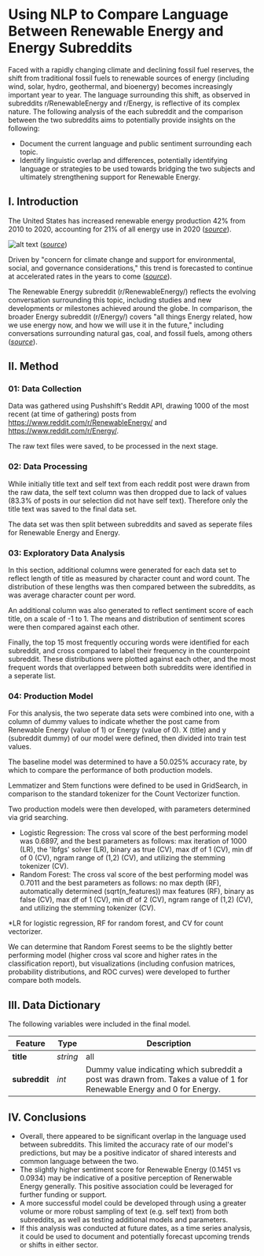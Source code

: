 # Using NLP to Compare Language Between Renewable Energy and Energy Subreddits
Faced with a rapidly changing climate and declining fossil fuel reserves, the shift from traditional fossil fuels to renewable sources of energy (including wind, solar, hydro, geothermal, and bioenergy) becomes increasingly important year to year. The language surrounding this shift, as observed in subreddits r/RenewableEnergy and r/Energy, is reflective of its complex nature. The following analysis of the each subreddit and the comparison between the two subreddits aims to potentially provide insights on the following:
- Document the current language and public sentiment surrounding each topic.
- Identify linguistic overlap and differences, potentially identifying language or strategies to be used towards bridging the two subjects and ultimately strengthening support for Renewable Energy.


## I. Introduction
The United States has increased renewable energy production 42% from 2010 to 2020, accounting for 21% of all energy use in 2020 ([*source*](https://www.c2es.org/content/renewable-energy/)).

![alt text](https://www.eia.gov/todayinenergy/images/2021.07.28/main.svg)
([*source*](https://www.eia.gov/todayinenergy/detail.php?id=48896))

Driven by "concern for climate change and support for environmental, social, and governance considerations," this trend is forecasted to continue at accelerated rates in the years to come ([*source*](https://www2.deloitte.com/us/en/pages/energy-and-resources/articles/renewable-energy-outlook.html)). 

The Renewable Energy subreddit (r/RenewableEnergy/) reflects the evolving conversation surrounding this topic, including studies and new developments or milestones achieved around the globe. In comparison, the broader Energy subreddit (r/Energy/) covers "all things Energy related, how we use energy now, and how we will use it in the future," including conversations surrounding natural gas, coal, and fossil fuels, among others ([*source*](https://www.reddit.com/r/energy/)).


## II. Method
### 01: Data Collection
Data was gathered using Pushshift's Reddit API, drawing 1000 of the most recent (at time of gathering) posts from https://www.reddit.com/r/RenewableEnergy/ and https://www.reddit.com/r/Energy/.

The raw text files were saved, to be processed in the next stage.


### 02: Data Processing
While initially title text and self text from each reddit post were drawn from the raw data, the self text column was then dropped due to lack of values (83.3% of posts in our selection did not have self text). Therefore only the title text was saved to the final data set.

The data set was then split between subreddits and saved as seperate files for Renewable Energy and Energy.

### 03: Exploratory Data Analysis
In this section, additional columns were generated for each data set to reflect length of title as measured by character count and word count. The distribution of these lengths was then compared between the subreddits, as was average character count per word.

An additional column was also generated to reflect sentiment score of each title, on a scale of -1 to 1. The means and distribution of sentiment scores were then compared against each other.

Finally, the top 15 most frequently occuring words were identified for each subreddit, and cross compared to label their frequency in the counterpoint subreddit. These distributions were plotted against each other, and the most frequent words that overlapped between both subreddits were identified in a seperate list.


### 04: Production Model
For this analysis, the two seperate data sets were combined into one, with a column of dummy values to indicate whether the post came from Renewable Energy (value of 1) or Energy (value of 0). X (title) and y (subreddit dummy) of our model were defined, then divided into train test values.

The baseline model was determined to have a 50.025% accuracy rate, by which to compare the performance of both production models.

Lemmatizer and Stem functions were defined to be used in GridSearch, in comparison to the standard tokenizer for the Count Vectorizer function.

Two production models were then developed, with parameters determined via grid searching.
- Logistic Regression: The cross val score of the best performing model was 0.6897, and the best parameters as follows: max iteration of 1000 (LR), the 'lbfgs' solver (LR), binary as true (CV), max df of 1 (CV), min df of 0 (CV), ngram range of (1,2) (CV), and utilizing the stemming tokenizer (CV).
- Random Forest: The cross val score of the best performing model was 0.7011 and the best parameters as follows: no max depth (RF), automatically determined (sqrt(n_features)) max features (RF), binary as false (CV), max df of 1 (CV), min df of 2 (CV), ngram range of (1,2) (CV), and utilizing the stemming tokenizer (CV).

*LR for logistic regression, RF for random forest, and CV for count vectorizer.

We can determine that Random Forest seems to be the slightly better performing model (higher cross val score and higher rates in the classification report), but visualizations (including confusion matrices, probability distributions, and ROC curves) were developed to further compare both models.


## III. Data Dictionary

The following variables were included in the final model.

|Feature|Type|Description|
|---|---|---|
|**title**|*string*|all|Title text of each reddit post.| 
|**subreddit**|*int*|Dummy value indicating which subreddit a post was drawn from. Takes a value of 1 for Renewable Energy and 0 for Energy.|
    
    
## IV. Conclusions
- Overall, there appeared to be significant overlap in the language used between subreddits. This limited the accuracy rate of our model's predictions, but may be a positive indicator of shared interests and common language between the two.
- The slightly higher sentiment score for Renewable Energy (0.1451 vs 0.0934) may be indicative of a positive perception of Renerwable Energy generally. This positive association could be leveraged for further funding or support.
- A more successful model could be developed through using a greater volume or more robust sampling of text (e.g. self text) from both subreddits, as well as testing additional models and parameters.
- If this analysis was conducted at future dates, as a time series analysis, it could be used to document and potentially forecast upcoming trends or shifts in either sector.
